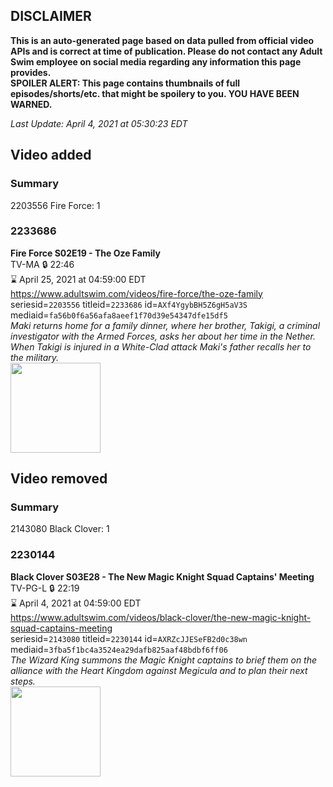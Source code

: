 ## DISCLAIMER
**This is an auto-generated page based on data pulled from official video APIs and is correct at time of publication. Please do not contact any Adult Swim employee on social media regarding any information this page provides.**  
**SPOILER ALERT: This page contains thumbnails of full episodes/shorts/etc. that might be spoilery to you. YOU HAVE BEEN WARNED.**  

_Last Update: April 4, 2021 at 05:30:23 EDT_
## Video added
### Summary
2203556 Fire Force: 1  
### 2233686
**Fire Force S02E19 - The Oze Family**  
TV-MA 🔒 22:46  
⌛ April 25, 2021 at 04:59:00 EDT  
https://www.adultswim.com/videos/fire-force/the-oze-family  
seriesid=`2203556` titleid=`2233686` id=`AXf4YgybBH5Z6gH5aV3S` mediaid=`fa56b0f6a56afa8aeef1f70d39e54347dfe15df5`  
_Maki returns home for a family dinner, where her brother, Takigi, a criminal investigator with the Armed Forces, asks her about her time in the Nether. When Takigi is injured in a White-Clad attack Maki's father recalls her to the military._  
<a href="https://media.cdn.adultswim.com/uploads/20210303/thumbnails/2_2133858273-FireForce2_043_OzeFamily.jpg"><img src="https://media.cdn.adultswim.com/uploads/20210303/thumbnails/2_2133858273-FireForce2_043_OzeFamily.jpg" height="144px" /></a>
## Video removed
### Summary
2143080 Black Clover: 1  
### 2230144
**Black Clover S03E28 - The New Magic Knight Squad Captains' Meeting**  
TV-PG-L 🔒 22:19  
⌛ April 4, 2021 at 04:59:00 EDT  
https://www.adultswim.com/videos/black-clover/the-new-magic-knight-squad-captains-meeting  
seriesid=`2143080` titleid=`2230144` id=`AXRZcJJESeFB2d0c38wn` mediaid=`3fba5f1bc4a3524ea29dafb825aaf48bdbf6ff06`  
_The Wizard King summons the Magic Knight captains to brief them on the alliance with the Heart Kingdom against Megicula and to plan their next steps._  
<a href="https://media.cdn.adultswim.com/uploads/20200904/thumbnails/2_2094106212-BlackClover_130.jpg"><img src="https://media.cdn.adultswim.com/uploads/20200904/thumbnails/2_2094106212-BlackClover_130.jpg" height="144px" /></a>
